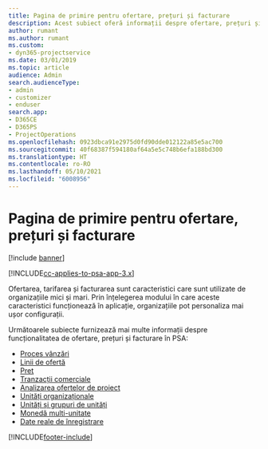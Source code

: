 ```yaml
---
title: Pagina de primire pentru ofertare, prețuri și facturare
description: Acest subiect oferă informații despre ofertare, prețuri și facturare.
author: rumant
ms.author: rumant
ms.custom:
- dyn365-projectservice
ms.date: 03/01/2019
ms.topic: article
audience: Admin
search.audienceType:
- admin
- customizer
- enduser
search.app:
- D365CE
- D365PS
- ProjectOperations
ms.openlocfilehash: 0923dbca91e2975d0fd90dde012122a85e5ac700
ms.sourcegitcommit: 40f68387f594180af64a5e5c748b6efa188bd300
ms.translationtype: HT
ms.contentlocale: ro-RO
ms.lasthandoff: 05/10/2021
ms.locfileid: "6008956"
---
```

# <a name="quoting-pricing-and-billing-home-page"></a>Pagina de primire pentru ofertare, prețuri și facturare

[!include [banner](../includes/psa-now-project-operations.md)]

[!INCLUDE[cc-applies-to-psa-app-3.x](../includes/cc-applies-to-psa-app-3x.md)]

Ofertarea, tarifarea și facturarea sunt caracteristici care sunt utilizate de organizațiile mici și mari. Prin înțelegerea modului în care aceste caracteristici funcționează în aplicație, organizațiile pot personaliza mai ușor configurații.

Următoarele subiecte furnizează mai multe informații despre funcționalitatea de ofertare, prețuri și facturare în PSA:

- [Proces vânzări](basic-sales-process.md)
- [Linii de ofertă](basic-quote-lines.md)
- [Preţ](basic-pricing.md)
- [Tranzacții comerciale](basic-business-transactions.md)
- [Analizarea ofertelor de proiect](basic-analyzing-quotes.md)
- [Unități organizaționale](advanced-organizational.md)
- [Unități și grupuri de unități](advanced-units.md)
- [Monedă multi-unitate](advanced-currency.md)
- [Date reale de înregistrare](advanced-actuals.md)


[!INCLUDE[footer-include](../includes/footer-banner.md)]